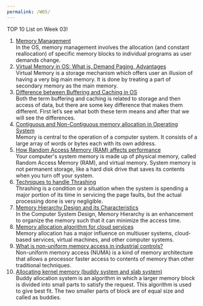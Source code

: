 ```yaml
---
permalink: /W05/
---
```


TOP 10 List on Week 03!

1. [Memory Management](https://whatis.techtarget.com/definition/memory-management)<br>
In the OS, memory management involves the allocation (and constant reallocation) of specific memory blocks to individual programs as user demands change.<br>
2. [Virtual Memory in OS: What is, Demand Paging, Advantages](https://www.guru99.com/virtual-memory-in-operating-system.html)<br>
Virtual Memory is a storage mechanism which offers user an illusion of having a very big main memory. It is done by treating a part of secondary memory as the main memory.<br>
3. [Difference between Buffering and Caching in OS](https://www.geeksforgeeks.org/difference-between-buffering-and-caching-in-os/)<br>
Both the term buffering and caching is related to storage and then access of data, but there are some key difference that makes them different. First let’s see what both these term means and after that we will see the differences.<br>
4. [Contiguous and Non-Contiguous memory allocation in Operating System](https://www.includehelp.com/operating-systems/contiguous-and-non-contiguous-memory-allocation.aspx)<br>
Memory is central to the operation of a computer system. It consists of a large array of words or bytes each with its own address.<br>
5. [How Random Access Memory (RAM) affects performance](https://www.dell.com/support/article/en-id/sln179266/how-random-access-memory-ram-affects-performance?lang=en)<br>
Your computer's system memory is made up of physical memory, called Random Access Memory (RAM), and virtual memory. System memory is not permanent storage, like a hard disk drive that saves its contents when you turn off your system.<br>
6. [Techniques to handle Thrashing](https://www.geeksforgeeks.org/techniques-to-handle-thrashing/)<br>
Thrashing is a condition or a situation when the system is spending a major portion of its time in servicing the page faults, but the actual processing done is very negligible.<br>
7. [Memory Hierarchy Design and its Characteristics](https://www.geeksforgeeks.org/memory-hierarchy-design-and-its-characteristics/)<br>
In the Computer System Design, Memory Hierarchy is an enhancement to organize the memory such that it can minimize the access time. <br>
8. [Memory allocation algorithm for cloud services](https://link.springer.com/article/10.1007/s11227-017-2069-8)<br>
Memory allocation has a major influence on multiuser systems, cloud-based services, virtual machines, and other computer systems.<br>
9. [What is non-uniform memory access in industrial controls?](https://www.motioncontroltips.com/what-is-non-uniform-memory-access-in-industrial-controls/)<br>
Non-uniform memory access (NUMA) is a kind of memory architecture that allows a processor faster access to contents of memory than other traditional techniques.<br>
10. [Allocating kernel memory (buddy system and slab system)](https://www.geeksforgeeks.org/operating-system-allocating-kernel-memory-buddy-system-slab-system/)<br>
Buddy allocation system is an algorithm in which a larger memory block is divided into small parts to satisfy the request. This algorithm is used to give best fit. The two smaller parts of block are of equal size and called as buddies.<br>
